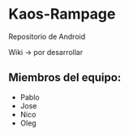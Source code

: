 # Kaos-Rampage
Repositorio de Android

Wiki -> por desarrollar

## Miembros del equipo:

- Pablo
- Jose
- Nico
- Oleg
